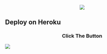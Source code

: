 <p align="center">

<img src="https://telegra.ph//file/976ad753d6073dde1f579.jpg">

</p>




## Deploy on Heroku
<h3 align="center">Click The Button</h3>
<a href="https://dashboard.heroku.com/new?template=https://github.com/ayrizz/Azazel-Project"><img src="https://www.herokucdn.com/deploy/button.svg"></a>
</div>
